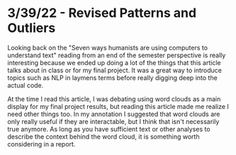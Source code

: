 # 3/39/22 - Revised Patterns and Outliers

Looking back on the "Seven ways humanists are using computers to understand text" reading from an end of the semester perspective is really interesting because we ended up doing a lot of the things that this article talks about in class or for my final project. It was a great way to introduce topics such as NLP in laymens terms before really digging deep into the actual code.

At the time I read this article, I was debating using word clouds as a main display for my final project results, but reading this article made me realize I need other things too. In my annotation I suggested that word clouds are only really useful if they are interactable, but I think that isn't necessarily true anymore. As long as you have sufficient text or other analyses to describe the context behind the word cloud, it is something worth considering in a report.
